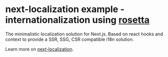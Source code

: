 # next-localization example - internationalization using [rosetta](https://github.com/lukeed/rosetta)

The minimalistic localization solution for Next.js. Based on react hooks and context to provide a SSR, SSG, CSR compatible i18n solution.

Learn more on [next-localization](https://github.com/StarpTech/next-localization/tree/master/example).
